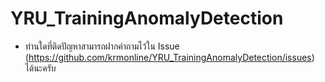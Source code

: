 # YRU_TrainingAnomalyDetection
- ท่านใดที่ติดปัญหาสามารถฝากคำถามไว้ใน Issue (https://github.com/krmonline/YRU_TrainingAnomalyDetection/issues) ได้นะครับ
